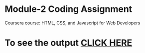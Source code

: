 

# Module-2 Coding Assignment

Coursera course: HTML, CSS, and Javascript for Web Developers

# To see the output [CLICK HERE](https://roystonsanctis.github.io/Coursera-HTML-CSS-and-JavaScript-for-Web-Developers/Assignments/module-2/index.html)

